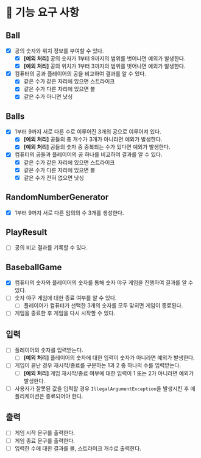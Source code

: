 # 🚀 기능 요구 사항

## Ball
- [x] 공의 숫자와 위치 정보를 부여할 수 있다.
  - [x] **[예외 처리]** 공의 숫자가 1부터 9까지의 범위를 벗어나면 예외가 발생한다.
  - [x] **[예외 처리]** 공의 위치가 1부터 3까지의 범위를 벗어나면 예외가 발생한다.
- [x] 컴퓨터의 공과 플레이어의 공을 비교하여 결과를 알 수 있다.
  - [x] 같은 수가 같은 자리에 있으면 스트라이크
  - [x] 같은 수가 다른 자리에 있으면 볼
  - [x] 같은 수가 아니면 낫싱

## Balls
- [x] 1부터 9까지 서로 다른 수로 이루어진 3개의 공으로 이루어져 있다.
  - [x] **[예외 처리]** 공들의 총 개수가 3개가 아니라면 예외가 발생한다.
  - [x] **[예외 처리]** 공들의 숫자 중 중복되는 수가 있다면 예외가 발생한다.
- [x] 컴퓨터의 공들과 플레이어의 공 하나를 비교하여 결과를 알 수 있다.
  - [x] 같은 수가 같은 자리에 있으면 스트라이크
  - [x] 같은 수가 다른 자리에 있으면 볼
  - [x] 같은 수가 전혀 없으면 낫싱

## RandomNumberGenerator
- [x] 1부터 9까지 서로 다른 임의의 수 3개를 생성한다.

## PlayResult
- [ ] 공의 비교 결과를 기록할 수 있다.

## BaseballGame
- [x] 컴퓨터의 숫자와 플레이어의 숫자를 통해 숫자 야구 게임을 진행하여 결과를 알 수 있다.
- [ ] 숫자 야구 게임에 대한 종료 여부를 알 수 있다.
  - [ ] 플레이어가 컴퓨터가 선택한 3개의 숫자를 모두 맞히면 게임이 종료된다.
- [ ] 게임을 종료한 후 게임을 다시 시작할 수 있다.

## 입력
- [ ] 플레이어의 숫자를 입력받는다.
  - [ ] **[예외 처리]** 플레이어의 숫자에 대한 입력이 숫자가 아니라면 예외가 발생한다.
- [ ] 게임이 끝난 경우 재시작/종료를 구분하는 1과 2 중 하나의 수를 입력받는다.
  - [ ] **[예외 처리]** 게임 재시작/종료 여부에 대한 입력이 1 또는 2가 아니라면 예외가 발생한다.
- [ ] 사용자가 잘못된 값을 입력할 경우 `IllegalArgumentException`을 발생시킨 후 애플리케이션은 종료되어야 한다.

## 출력
- [ ] 게임 시작 문구를 출력한다.
- [ ] 게임 종료 문구를 출력한다.
- [ ] 입력한 수에 대한 결과를 볼, 스트라이크 개수로 출력한다.